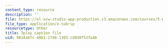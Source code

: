 ```yaml
---
content_type: resource
description: ''
file: https://ol-ocw-studio-app-production.s3.amazonaws.com/courses/5-07sc-biological-chemistry-i-fall-2013/9834a8fc40b1174b1303cd930f52fa46_6MaMdzo416w.srt
file_type: application/x-subrip
resourcetype: Other
title: 3play caption file
uid: 9834a8fc-40b1-174b-1303-cd930f52fa46
---
```

